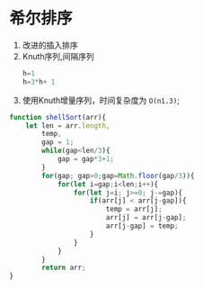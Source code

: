 # 希尔排序
1. 改进的插入排序
2. Knuth序列,间隔序列
    ```javascript
    h=1
    h=3*h+ 1
    ```
3. 使用Knuth增量序列，时间复杂度为 `O(n1.3)`;


```javascript
function shellSort(arr){
    let len = arr.length,
        temp,
        gap = 1;
        while(gap<len/3){
            gap = gap*3+1;
        }
        for(gap; gap>0;gap=Math.floor(gap/3)){
            for(let i=gap;i<len;i++){
                for(let j=i; j>=0; j-=gap){
                    if(arr[j] < arr[j-gap]){
                        temp = arr[j];
                        arr[j] = arr[j-gap];
                        arr[j-gap] = temp;
                    }
                }
            }
        }
        return arr;
}
```
